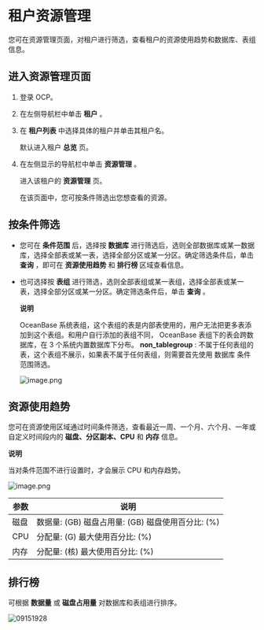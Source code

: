 租户资源管理 
===========================

您可在资源管理页面，对租户进行筛选，查看租户的资源使用趋势和数据库、表组信息。

进入资源管理页面 
-----------------------------

1. 登录 OCP。

   

2. 在左侧导航栏中单击 **租户** 。

   

3. 在 **租户列表** 中选择具体的租户并单击其租户名。

   默认进入租户 **总览** 页。
   

4. 在左侧显示的导航栏中单击 **资源管理** 。

   进入该租户的 **资源管理** 页。

   在该页面中，您可按条件筛选出您想查看的资源。
   




**按条件筛选** 
------------------------------

* 您可在 **条件范围** 后，选择按 **数据库** 进行筛选后，选则全部数据库或某一数据库，选择全部表或某一表，选择全部分区或某一分区。确定筛选条件后，单击 **查询** ，即可在 **资源使用趋势** 和 **排行榜** 区域查看信息。

  

* 也可选择按 **表组** 进行筛选，选则全部表组或某一表组，选择全部表或某一表，选择全部分区或某一分区。确定筛选条件后，单击 **查询** 。

  **说明**

  

  OceanBase 系统表组，这个表组的表是内部表使用的，用户无法把更多表添加到这个表组。和用户自行添加的表组不同， OceanBase 表组下的表会跨数据库，在 3 个系统内置数据库下分布。 __non_tablegroup__ : 不属于任何表组的表，这个表组不展示，如果表不属于任何表组，则需要首先使用 数据库 条件范围筛选。

  ![image.png](https://help-static-aliyun-doc.aliyuncs.com/assets/img/zh-CN/0972988061/p199966.png "image.png")
  




**资源使用趋势** 
-------------------------------

您可在资源使用区域通过时间条件筛选，查看最近一周、一个月、六个月、一年或自定义时间段内的 **磁盘、分区副本、CPU** 和 **内存** 信息。

**说明**



当对条件范围不进行设置时，才会展示 CPU 和内存趋势。

![image.png](https://help-static-aliyun-doc.aliyuncs.com/assets/img/zh-CN/0972988061/p199967.png "image.png")


| **参数** |                               **说明**                               |
|--------|--------------------------------------------------------------------|
| 磁盘     | 数据量: (GB) 磁盘占用量: (GB) 磁盘使用百分比: (%) |
| CPU    | 分配量: (G) 最大使用百分比: (%)                              |
| 内存     | 分配量: (核) 最大使用百分比: (%)                              |



**排行榜** 
----------------------------

可根据 **数据量** 或 **磁盘占用量** 对数据库和表组进行排序。

![09151928](https://help-static-aliyun-doc.aliyuncs.com/assets/img/zh-CN/8260562361/p327124.png)
